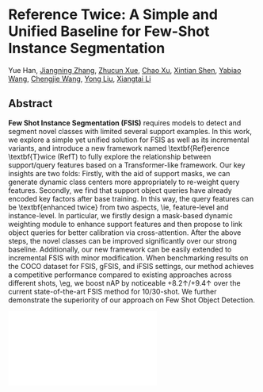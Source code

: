 # Reference Twice: A Simple and Unified Baseline for Few-Shot Instance Segmentation

Yue Han, [Jiangning Zhang](https://zhangzjn.github.io/), [Zhucun Xue](http://www.captain-whu.com/xuezhucun.html), [Chao Xu](https://scholar.google.com/citations?hl=zh-CN&user=zlq2S_0AAAAJ), [Xintian Shen](https://april.zju.edu.cn/team/xintian-shen/), [Yabiao Wang](https://scholar.google.com.hk/citations?hl=zh-CN&user=xiK4nFUAAAAJ), [Chengjie Wang](https://scholar.google.com/citations?hl=zh-CN&user=fqte5H4AAAAJ), [Yong Liu](https://april.zju.edu.cn/our-team/), [Xiangtai Li](https://lxtgh.github.io/)

## Abstract
**Few Shot Instance Segmentation (FSIS)** requires models to detect and segment novel classes with limited several support examples. In this work, we explore a simple yet unified solution for FSIS as well as its incremental variants, and introduce a new framework named \textbf{Ref}erence \textbf{T}wice (RefT) to fully explore the relationship between support/query features based on a Transformer-like framework. Our key insights are two folds: Firstly, with the aid of support masks, we can generate dynamic class centers more appropriately to re-weight query features. Secondly, we find that support object queries have already encoded key factors after base training. In this way, the query features can be \textbf{enhanced twice} from two aspects, \ie, feature-level and instance-level. In particular, we firstly design a mask-based dynamic weighting module to enhance support features and then propose to link object queries for better calibration via cross-attention. After the above steps, the novel classes can be improved significantly over our strong baseline. Additionally, our new framework can be easily extended to incremental FSIS with minor modification. When benchmarking results on the COCO dataset for FSIS, gFSIS, and iFSIS settings, our method achieves a competitive performance compared to existing approaches across different shots, \eg, we boost nAP by noticeable +8.2$\uparrow$/+9.4$\uparrow$ over the current state-of-the-art FSIS method for 10/30-shot. We further demonstrate the superiority of our approach on Few Shot Object Detection.


![Figure](./fig/teaser.pdf)


